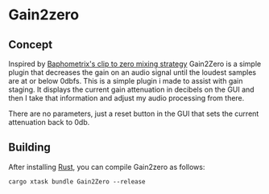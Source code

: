 # Gain2zero

## Concept

Inspired by [Baphometrix's clip to zero mixing strategy](https://www.youtube.com/watch?v=5UT42-ur080&list=PLxik-POfUXY6i_fP0f4qXNwdMxh3PXxJx) Gain2Zero is a simple plugin that decreases the gain on an audio signal until the loudest samples are at or below 0dbfs. This is a simple plugin i made to assist with gain staging. It displays the current gain attenuation in decibels on the GUI and then I take that information and adjust my audio processing from there.

There are no parameters, just a reset button in the GUI that sets the current attenuation back to 0db.

## Building

After installing [Rust](https://rustup.rs/), you can compile Gain2zero as follows:

```shell
cargo xtask bundle Gain2Zero --release
```
